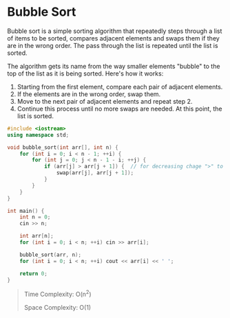 # Bubble Sort

Bubble sort is a simple sorting algorithm that repeatedly steps through a list of items to be sorted, compares adjacent elements and swaps them if they are in the wrong order. The pass through the list is repeated until the list is sorted.

The algorithm gets its name from the way smaller elements "bubble" to the top of the list as it is being sorted. Here's how it works:

1. Starting from the first element, compare each pair of adjacent elements.
2. If the elements are in the wrong order, swap them.
3. Move to the next pair of adjacent elements and repeat step 2.
4. Continue this process until no more swaps are needed. At this point, the list is sorted.

```cpp
#include <iostream>
using namespace std;

void bubble_sort(int arr[], int n) {
    for (int i = 0; i < n - 1; ++i) {
        for (int j = 0; j < n - 1 - i; ++j) {
            if (arr[j] > arr[j + 1]) {  // for decreasing chage ">" to "<"
                swap(arr[j], arr[j + 1]);
            }
        }
    }
}

int main() {
    int n = 0;
    cin >> n;

    int arr[n];
    for (int i = 0; i < n; ++i) cin >> arr[i];

    bubble_sort(arr, n);
    for (int i = 0; i < n; ++i) cout << arr[i] << ' ';

    return 0;
}
```

> Time Complexity: O(n<sup>2</sup>)
>
> Space Complexity: O(1)

